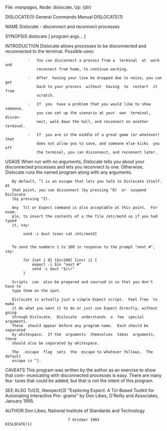 File: *manpages*,  Node: dislocate,  Up: (dir)

DISLOCATE(1)                General Commands Manual               DISLOCATE(1)



NAME
       Dislocate - disconnect and reconnect processes

SYNOPSIS
       dislocate [ program args...  ]

INTRODUCTION
       Dislocate  allows  processes  to be disconnected and reconnected to the
       terminal.  Possible uses:

              ·   You can disconnect a process from a  terminal  at  work  and
                  reconnect from home, to continue working.

              ·   After  having your line be dropped due to noise, you can get
                  back to your process  without  having  to  restart  it  from
                  scratch.

              ·   If  you  have a problem that you would like to show someone,
                  you can set up the scenario at your  own  terminal,  discon-
                  nect, walk down the hall, and reconnect on another terminal.

              ·   If  you are in the middle of a great game (or whatever) that
                  does not allow you to save, and someone else kicks  you  off
                  the terminal, you can disconnect, and reconnect later.

USAGE
       When run with no arguments, Dislocate tells you about your disconnected
       processes and lets you reconnect to one.  Otherwise, Dislocate runs the
       named program along with any arguments.

       By default, ^] is an escape that lets you talk to Dislocate itself.  At
       that point, you can disconnect (by pressing ^D)  or  suspend  Dislocate
       (by pressing ^Z).

       Any  Tcl or Expect command is also acceptable at this point.  For exam-
       ple, to insert the contents of a the file /etc/motd as if you had typed
       it, say:

            send -i $out [exec cat /etc/motd]


       To send the numbers 1 to 100 in response to the prompt "next #", say:

            for {set i 0} {$i<100} {incr i} {
                expect -i $in "next #"
                send -i $out "$i\r"
            }

       Scripts  can  also be prepared and sourced in so that you don't have to
       type them on the spot.

       Dislocate is actually just a simple Expect script.  Feel free  to  make
       it do what you want it to do or just use Expect directly, without going
       through Dislocate.  Dislocate  understands  a  few  special  arguments.
       These  should appear before any program name.  Each should be separated
       by whitespace.  If the  arguments  themselves  takes  arguments,  these
       should also be separated by whitespace.

       The  -escape  flag  sets  the  escape to whatever follows.  The default
       escape is ^].

CAVEATS
       This program was written by the author as an exercise to show that com-
       municating  with  disconnected  processes is easy.  There are many fea-
       tures that could be added, but that is not the intent of this program.


SEE ALSO
       Tcl(3), libexpect(3)
       "Exploring Expect: A Tcl-Based Toolkit for Automating Interactive  Pro-
       grams" by Don Libes, O'Reilly and Associates, January 1995.

AUTHOR
       Don Libes, National Institute of Standards and Technology



                                7 October 1993                    DISLOCATE(1)
